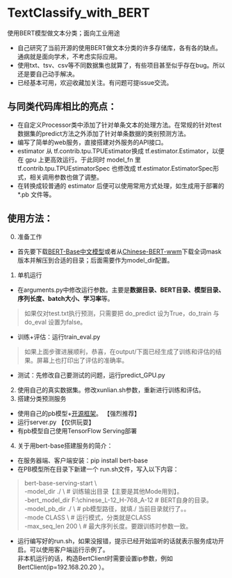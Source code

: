 # TextClassify_with_BERT
使用BERT模型做文本分类；面向工业用途

+ 自己研究了当前开源的使用BERT做文本分类的许多存储库，各有各的缺点。通病就是面向学术，不考虑实际应用。
+ 使用txt、tsv、csv等不同数据集也就算了，有些项目甚至似乎存在bug。所以还是要自己动手解决。
+ 已经基本可用，欢迎收藏加关注。有问题可提issue交流。

## 与同类代码库相比的亮点：
- 在自定义Processor类中添加了针对单条文本的处理方法。在常规的针对test数据集的predict方法之外添加了针对单条数据的类别预测方法。
- 编写了简单的web服务，直接搭建对外服务的API接口。
- estimator 从 tf.contrib.tpu.TPUEstimator换成 tf.estimator.Estimator，以便在 gpu 上更高效运行。于此同时 model_fn 里tf.contrib.tpu.TPUEstimatorSpec 也修改成 tf.estimator.EstimatorSpec形式，相关调用参数也做了调整。
- 在转换成较普通的 estimator 后便可以使用常用方式处理，如生成用于部署的 *.pb 文件等。

## 使用方法：
0. 准备工作
+ 首先要下载[BERT-Base中文模型](https://storage.googleapis.com/bert_models/2018_11_03/chinese_L-12_H-768_A-12.zip)或者从[Chinese-BERT-wwm](https://github.com/ymcui/Chinese-BERT-wwm)下载全词mask版本并解压到合适的目录；后面需要作为model_dir配置。
1. 单机运行
+ 在arguments.py中修改运行参数。主要是**数据目录、BERT目录、模型目录、序列长度、batch大小、学习率**等。
> 如果仅对test.txt执行预测，只需要把 do_predict 设为True，do_train 与do_eval 设置为false。
+ 训练+评估：运行train_eval.py </br>
> 如果上面步骤进展顺利，恭喜，在output/下面已经生成了训练和评估的结果。屏幕上也打印出了评估的准确率。</br>
+ 测试：先修改自己要测试的问题，运行predict_GPU.py</br>
2. 使用自己的真实数据集。修改xunlian.sh参数，重新进行训练和评估。
3. 搭建分类预测服务
+ 使用自己的pb模型+[开源框架](https://github.com/macanv/BERT-BiLSTM-CRF-NER)。 【强烈推荐】
+ 运行server.py 【仅供玩耍】
+ 有pb模型自己使用TensorFlow Serving部署
4. 关于用bert-base搭建服务的简介：
+ 在服务器端、客户端安装：pip install bert-base
+ 在PB模型所在目录下新建一个 run.sh文件，写入以下内容：
> bert-base-serving-start \ </br>
    -model_dir ./ \   # 训练输出目录【主要是其他Mode用到】。</br>
    -bert_model_dir F:\chinese_L-12_H-768_A-12   # BERT自身的目录。</br>
    -model_pb_dir ./ \      # pb模型路径，就填./ 当前目录就行了。。 </br>
    -mode CLASS       \     # 运行模式，分类就是CLASS</br>
    -max_seq_len 200  \     # 最大序列长度。要跟训练时参数一致。</br>
+ 运行编写好的run.sh，如果没报错，提示已经开始监听的话就表示服务成功开启。可以使用客户端运行示例了。</br>
非本机运行的话，构造BertClient时需要设置ip参数，例如BertClient(ip=192.168.20.20 ）。
